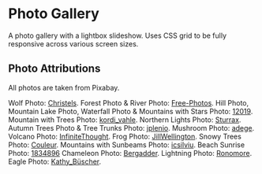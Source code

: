 # Photo Gallery

A photo gallery with a lightbox slideshow. Uses CSS grid to be fully responsive across various screen sizes.

## Photo Attributions

All photos are taken from Pixabay.

Wolf Photo: [Christels](https://pixabay.com/users/christels-3741991/).
Forest Photo & River Photo: [Free-Photos](https://pixabay.com/users/free-photos-242387/).
Hill Photo, Mountain Lake Photo, Waterfall Photo & Mountains with Stars Photo: [12019](https://pixabay.com/users/12019-12019/).
Mountain with Trees Photo: [kordi_vahle](https://pixabay.com/users/kordi_vahle-4934524/).
Northern Lights Photo: [Sturrax](https://pixabay.com/users/sturrax-667313/).
Autumn Trees Photo & Tree Trunks Photo: [jplenio](https://pixabay.com/users/jplenio-7645255/).
Mushroom Photo: [adege](https://pixabay.com/users/adege-4994132/).
Volcano Photo: [InfiniteThought](https://pixabay.com/users/infinitethought-5496829/).
Frog Photo: [JillWellington](https://pixabay.com/users/jillwellington-334088/).
Snowy Trees Photo: [Couleur](https://pixabay.com/users/couleur-1195798/).
Mountains with Sunbeams Photo: [icsilviu](https://pixabay.com/users/icsilviu-12753087/).
Beach Sunrise Photo: [1834896](https://pixabay.com/users/1834896-1834896/)
Chameleon Photo: [Bergadder](https://pixabay.com/users/bergadder-20679/).
Lightning Photo: [Ronomore](https://pixabay.com/users/ronomore-866556/).
Eagle Photo: [Kathy_Büscher](https://pixabay.com/users/kathy_b%C3%BCscher-5562794/).

